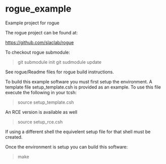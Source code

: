 # rogue_example
Example project for rogue

The rogue project can be found at:

https://github.com/slaclab/rogue

To checkout rogue submodule:

> git submodule init
> git sudmodule update

See rogue/Readme files for rogue build instructions.

To build this example software you must first setup the environment. A
template file setup_template.csh is provided as an example. To 
use this file execute the following in your tcsh:

> source setup_template.csh

An RCE version is available as well

> source setup_rce.csh

If using a different shell the equivelent setup file for that shell 
must be created.

Once the environment is setup you can build this software:
> make

